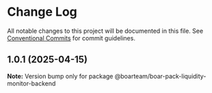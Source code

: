 # Change Log

All notable changes to this project will be documented in this file.
See [Conventional Commits](https://conventionalcommits.org) for commit guidelines.

## 1.0.1 (2025-04-15)

**Note:** Version bump only for package @boarteam/boar-pack-liquidity-monitor-backend
